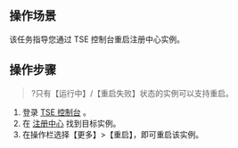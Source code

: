 ## 操作场景
该任务指导您通过 TSE 控制台重启注册中心实例。


## 操作步骤

>?只有【运行中】/【重启失败】状态的实例可以支持重启。

1. 登录 [TSE 控制台](https://console.cloud.tencent.com/tse) 。
2. 在 [注册中心](https://console.cloud.tencent.com/tse/registry) 找到目标实例。
3. 在操作栏选择【更多】>【重启】，即可重启该实例。
